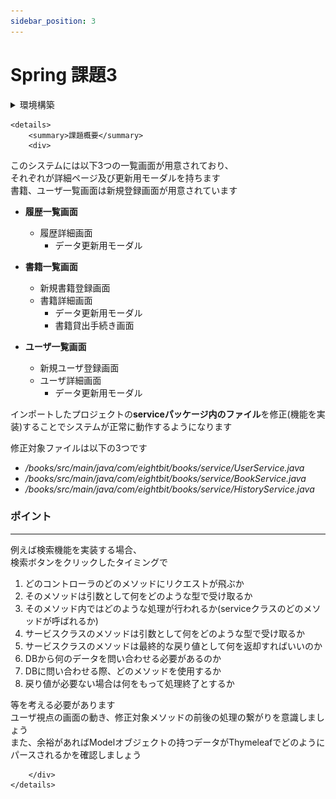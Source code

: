 ```yaml
---
sidebar_position: 3
---
```


# Spring 課題3




<details>
  <summary>環境構築</summary>
  <div>
    <details>
        <summary>データベース作成</summary>
        <div>



#### 1. 以下のリンクからpython**3.x系**をインストールして下さい  
[python 公式](https://www.python.org/)



#### 2. python がインストールされていることを確認して下さい  
コマンドプロンプトを開き、`python -V`を実行し、  
以下のような表示が出力されることを確認

```
C:\Users>python -V
Python 3.11.4
```

***※バージョン部分は異なる場合があります***



#### 3. 以下のリンクからリポジトリをzipで任意のフォルダにダウンロードして下さい
[bookdb-py](https://github.com/esx11954/bookdb-py)

ダウンロード後上記リンクの**readme.md**を参照し、  
ユーザの設定及び必要モジュールのインストールを行い、  
ローカル環境にデータベースを作成して下さい
        </div>
    </details>

    <details>
        <summary>プロジェクトインポート</summary>
        <div>

#### 1. 課題用リポジトリリソースをダウンロード  
以下のリンクから課題用リポジトリリソースをzipでダウンロードして下さい 
 
[課題用リソース](https://github.com/esx11954/books/archive/refs/heads/booksExam.zip)



#### 2. Eclipseにインストール 
ダウンロードしたzipを展開後、  
Eclipseから展開したフォルダ内のプロジェクトをインポートして下さい 
![import](./img/eclipse-import1.png)



#### 3. 動作確認 
インポートが完了したらプロジェクトを実行し、  
以下の画面が表示されることを確認して下さい
![login](./img/login.png)

        </div>
    </details>


    <details>
        <summary>ログイン</summary>
        <div>

このプロジェクトは書籍管理を目的としたシステムです
管理者はこのシステムにサインインし、各種機能を利用すると想定します  

以下の認証情報でログインし、履歴一覧ページが表示されることを確認して下さい  
ログインできない場合はDBが正常に作成されていない可能性があります  

#### 認証情報  

| メールアドレス | eightbit@eightbit.co.jp |
|---|---|
| **パスワード** | **eightbit** |

        </div>
    </details>



  </div>
</details>

    <details>
        <summary>課題概要</summary>
        <div>

このシステムには以下3つの一覧画面が用意されており、  
それぞれが詳細ページ及び更新用モーダルを持ちます  
書籍、ユーザ一覧画面は新規登録画面が用意されています  

- **履歴一覧画面**
    - 履歴詳細画面
        - データ更新用モーダル



- **書籍一覧画面**
    - 新規書籍登録画面
    - 書籍詳細画面
        - データ更新用モーダル
        - 書籍貸出手続き画面



- **ユーザ一覧画面**
    - 新規ユーザ登録画面
    - ユーザ詳細画面
        - データ更新用モーダル



インポートしたプロジェクトの**serviceパッケージ内のファイル**を修正(機能を実装)することでシステムが正常に動作するようになります  

修正対象ファイルは以下の3つです  
- <em>/books/src/main/java/com/eightbit/books/service/UserService.java</em>
- <em>/books/src/main/java/com/eightbit/books/service/BookService.java</em>
- <em>/books/src/main/java/com/eightbit/books/service/HistoryService.java</em>



### ポイント
---
例えば検索機能を実装する場合、  
検索ボタンをクリックしたタイミングで  
1. どのコントローラのどのメソッドにリクエストが飛ぶか
2. そのメソッドは引数として何をどのような型で受け取るか
3. そのメソッド内ではどのような処理が行われるか(serviceクラスのどのメソッドが呼ばれるか)
4. サービスクラスのメソッドは引数として何をどのような型で受け取るか
5. サービスクラスのメソッドは最終的な戻り値として何を返却すればいいのか
6. DBから何のデータを問い合わせる必要があるのか
7. DBに問い合わせる際、どのメソッドを使用するか  
8. 戻り値が必要ない場合は何をもって処理終了とするか  

等を考える必要があります  
ユーザ視点の画面の動き、修正対象メソッドの前後の処理の繋がりを意識しましょう  
また、余裕があればModelオブジェクトの持つデータがThymeleafでどのようにパースされるかを確認しましょう

        </div>
    </details>